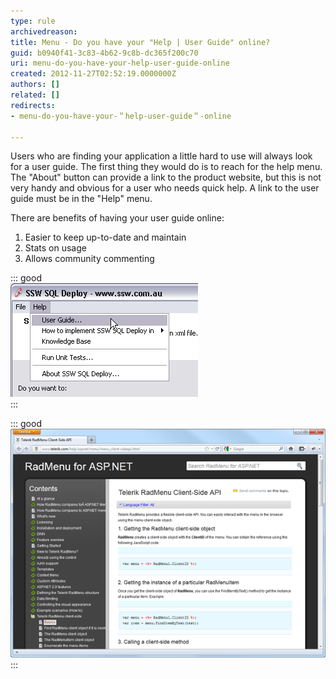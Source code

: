```yaml
---
type: rule
archivedreason: 
title: Menu - Do you have your "Help | User Guide" online?
guid: b0940f41-3c83-4b62-9c8b-dc365f200c70
uri: menu-do-you-have-your-help-user-guide-online
created: 2012-11-27T02:52:19.0000000Z
authors: []
related: []
redirects:
- menu-do-you-have-your-＂help-user-guide＂-online

---
```


Users who are finding your application a little hard to use will always look for a user guide. The first thing they would do is to reach for the help menu. The "About" button can provide a link to the product website, but this is not very handy and obvious for a user who needs quick help. A link to the user guide must be in the "Help" menu.

<!--endintro-->

There are benefits of having your user guide online:

1. Easier to keep up-to-date and maintain
2. Stats on usage
3. Allows community commenting


::: good  
![Figure: Good Example - "User Guide" link in the "Help" menu](../../assets/RulesT3.gif)  
:::  

::: good  
![Figure: Good Example - Telerik keeps their "User Guide" online](../../assets/TelerikUserGuide.png)  
:::
